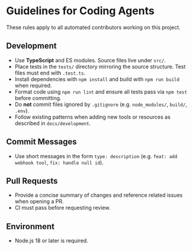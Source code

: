 # Guidelines for Coding Agents

These rules apply to all automated contributors working on this project.

## Development
- Use **TypeScript** and ES modules. Source files live under `src/`.
- Place tests in the `tests/` directory mirroring the source structure. Test files must end with `.test.ts`.
- Install dependencies with `npm install` and build with `npm run build` when required.
- Format code using `npm run lint` and ensure all tests pass via `npm test` before committing.
- Do **not** commit files ignored by `.gitignore` (e.g. `node_modules/`, `build/`, `.env`).
- Follow existing patterns when adding new tools or resources as described in `docs/development`.

## Commit Messages
- Use short messages in the form `type: description` (e.g. `feat: add webhook tool`, `fix: handle null id`).

## Pull Requests
- Provide a concise summary of changes and reference related issues when opening a PR.
- CI must pass before requesting review.

## Environment
- Node.js 18 or later is required.
